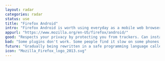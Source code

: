 ```yaml
---
layout: radar
categories: radar
status: use
title: "Firefox Android"
intro: "Firefox Android is worth using everyday as a mobile web browser."
appurl: "https://www.mozilla.org/en-US/firefox/android/"
good: "Respects your privacy by protecting you from trackers. Can install plugins, such as advert blockers and video downloaders."
bad: "Some plugins don't work. Some people find it slow on some phones, but it is much better than when you last tried it."
future: "Gradually being rewritten in a safe programming language called Rust to make it more secure. Also, using it supports Mozilla, a rare non-profit which has your back on the web."
icon: "Mozilla_Firefox_logo_2013.svg"
---
```

